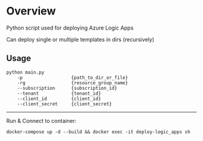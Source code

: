 # Overview

Python script used for deploying Azure Logic Apps

Can deploy single or multiple templates in dirs (recursively)

## Usage

```
python main.py
    -p                  {path_to_dir_or_file}
    -rg                 {resource_group_name}
    --subscription      {subscription_id}
    --tenant            {tenant_id}
    --client_id         {client_id}
    --client_secret     {client_secret}
```

---

Run & Connect to container:

```
docker-compose up -d --build && docker exec -it deploy-logic_apps sh
```

